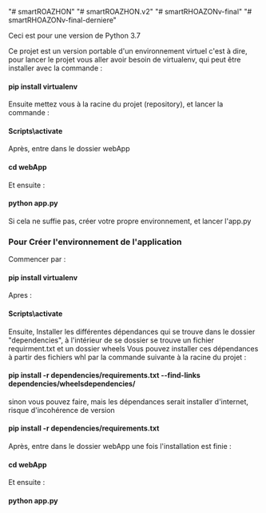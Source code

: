 "# smartROAZHON" 
"# smartROAZHON.v2" 
"# smartRHOAZONv-final" 
"# smartRHOAZONv-final-derniere" 

Ceci est pour une version de Python 3.7

Ce projet est un version portable d'un environnement virtuel c'est à dire, pour lancer le projet vous aller avoir besoin de virtualenv, qui peut être installer avec la commande :
#### pip install virtualenv
Ensuite mettez vous à la racine du projet (repository), et lancer la commande :
#### Scripts\activate
Après, entre dans le dossier webApp
#### cd webApp
Et ensuite :
#### python app.py






Si cela ne suffie pas, créer votre propre environnement, et lancer l'app.py
### Pour Créer l'environnement de l'application
Commencer par :
#### pip install virtualenv
Apres :
#### Scripts\activate
Ensuite, Installer les différentes dépendances qui se trouve dans le dossier "dependencies", à l'intérieur de se dossier se trouve un fichier requirment.txt et un dossier wheels
Vous pouvez installer ces dépendances à partir des fichiers whl par la commande suivante à la racine du projet :
#### pip install -r dependencies/requirements.txt --find-links dependencies/wheelsdependencies/
sinon vous pouvez faire, mais les dépendances serait installer d'internet, risque d'incohérence de version
#### pip install -r dependencies/requirements.txt

Après, entre dans le dossier webApp une fois l'installation est finie :
#### cd webApp
Et ensuite :
#### python app.py
